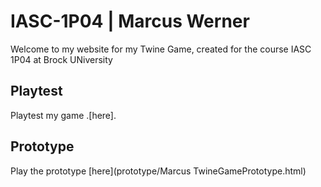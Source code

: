 # IASC-1P04 | Marcus Werner

Welcome to my website for my Twine Game, created for the course IASC 1P04 at Brock UNiversity

## Playtest

Playtest my game .[here].

## Prototype

Play the prototype [here](prototype/Marcus TwineGamePrototype.html)
